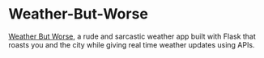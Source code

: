 # Weather-But-Worse
[Weather But Worse](https://weather-but-worse-1.onrender.com), a rude and sarcastic weather app built with Flask that roasts you and the city while giving real time weather updates using APIs.


